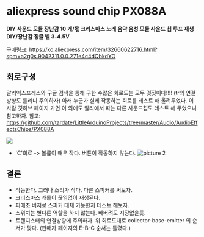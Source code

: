 # aliexpress sound chip PX088A
**DIY 사운드 모듈 장난감 10 개/몫 크리스마스 노래 음악 음성 모듈 사운드 칩 루프 재생 DIY/장난감 징글 벨 3-4.5V**

구매링크: https://ko.aliexpress.com/item/32660622716.html?spm=a2g0s.9042311.0.0.271e4c4dQbkdYO
## 회로구성
알리익스프레스와 구글 검색을 통해 구한 수많은 회로도는 모두 것짓이다!!!! (tr의 연결 방향도 틀리니 주의하자)
아래 누군가 실제 작동하는 회로를 테스트 해 올려두었다.
이 사람 깃허브 페이지 가면 이 외에도 알리에서 파는 다른 사운드칩도 테스트 해 두었으니 참고하자.
참고: https://github.com/tardate/LittleArduinoProjects/tree/master/Audio/AudioEffectsChips/PX088A

![](https://i.imgur.com/rYFKxvX.jpg)
 * 'C'회로 -> 볼륨이 매우 작다. 버튼이 작동하지 않는다. 
 ![picture 2](https://i.imgur.com/Ydp5hjr.jpg)  
## 결론
* 작동한다. 그러나 소리가 작다. 다른 스피커를 써보자.
* 크리스마스 캐롤이 끊임없이 재생된다. 
* 피에조 버저로 스피커 대체 가능한지 테스트 해보자.
* 스위치는 별다른 역할을 하지 않는다. 빼버려도 지장없을듯.
* 트랜지스터의 연결방향에 주의하자. 위 회로도대로 collector-base-emitter 의 순서가 맞다. (판매자 페이지의 E-B-C 순서는 틀렸다.)